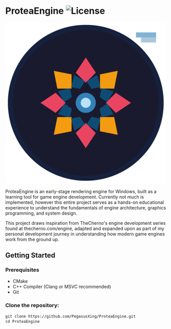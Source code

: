 # ProteaEngine ![License](https://img.shields.io/badge/license-Apache%202.0-blue)

![ProteaEngine](/Resources/Documentation/Protea_Engine_Logo_2160.png?raw=true "ProteaEngine")

ProteaEngine is an early-stage rendering engine for Windows, built as a learning tool for game engine development.
Currently not much is implemented, however this entire project serves as a hands-on educational experience to understand
the fundamentals of engine architecture, graphics programming, and system design.

This project draws inspiration from TheCherno's engine development series found at thecherno.com/engine, adapted and
expanded upon as part of my personal development journey in understanding how modern game engines work from the ground
up.

## Getting Started

### Prerequisites

- CMake
- C++ Compiler (Clang or MSVC recommended)
- Git

### Clone the repository:

```
git clone https://github.com/PegasusXing/ProteaEngine.git
cd ProteaEngine
```
